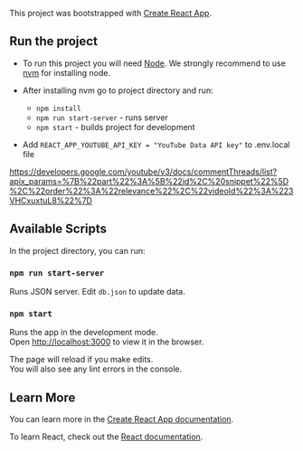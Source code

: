 This project was bootstrapped with
[Create React App](https://github.com/facebook/create-react-app).

## Run the project
* To run this project you will need [Node](https://nodejs.org/en/). We strongly recommend to use [nvm](https://github.com/nvm-sh/nvm) for installing node.
* After installing nvm go to project directory and run:
    * `npm install`
    * `npm run start-server` - runs server
    * `npm start` - builds project for development

* Add `REACT_APP_YOUTUBE_API_KEY = "YouTube Data API key"` to .env.local file

https://developers.google.com/youtube/v3/docs/commentThreads/list?apix_params=%7B%22part%22%3A%5B%22id%2C%20snippet%22%5D%2C%22order%22%3A%22relevance%22%2C%22videoId%22%3A%223VHCxuxtuL8%22%7D

## Available Scripts

In the project directory, you can run:

### `npm run start-server`

Runs JSON server. Edit `db.json` to update data.

### `npm start`

Runs the app in the development mode.<br />
Open [http://localhost:3000](http://localhost:3000) to view it in the browser.

The page will reload if you make edits.<br />
You will also see any lint errors in the console.


## Learn More

You can learn more in the
[Create React App documentation](https://facebook.github.io/create-react-app/docs/getting-started).

To learn React, check out the [React documentation](https://reactjs.org/).
